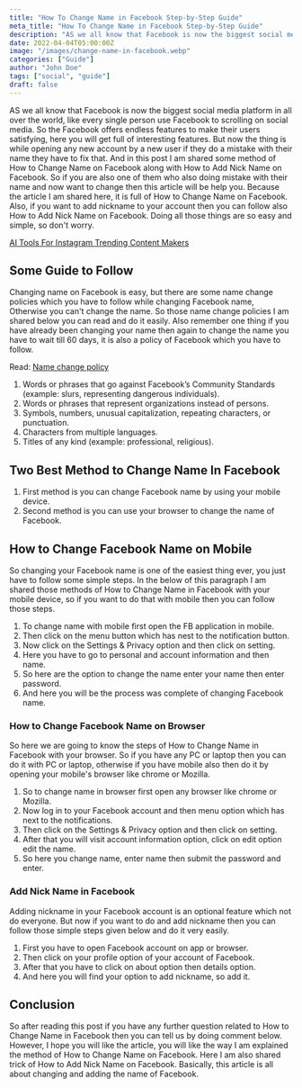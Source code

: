 ```yaml
---
title: "How To Change Name in Facebook Step-by-Step Guide"
meta_title: "How To Change Name in Facebook Step-by-Step Guide"
description: "AS we all know that Facebook is now the biggest social media platform in all over the world, like every single person use Facebook to scrolling on social media."
date: 2022-04-04T05:00:00Z
image: "/images/change-name-in-facebook.webp"
categories: ["Guide"]
author: "John Doe"
tags: ["social", "guide"]
draft: false
---
```


AS we all know that Facebook is now the biggest social media platform in all over the world, like every single person use Facebook to scrolling on social media. So the Facebook offers endless features to make their users satisfying, here you will get full of interesting features. But now the thing is while opening any new account by a new user if they do a mistake with their name they have to fix that. And in this post I am shared some method of How to Change Name on Facebook along with How to Add Nick Name on Facebook. So if you are also one of them who also doing mistake with their name and now want to change then this article will be help you. Because the article I am shared here, it is full of How to Change Name on Facebook. Also, if you want to add nickname to your account then you can follow also How to Add Nick Name on Facebook. Doing all those things are so easy and simple, so don't worry.

[AI Tools For Instagram Trending Content Makers](https://snapinsta.org/blog/ai-tools-for-instagram-content-makers/)

## Some Guide to Follow

Changing name on Facebook is easy, but there are some name change policies which you have to follow while changing Facebook name, Otherwise you can't change the name. So those name change policies I am shared below you can read and do it easily. Also remember one thing if you have already been changing your name then again to change the name you have to wait till 60 days, it is also a policy of Facebook which you have to follow.

Read: [Name change policy](https://www.facebook.com/help/112146705538576)

1. Words or phrases that go against Facebook’s Community Standards (example: slurs, representing dangerous individuals).
2. Words or phrases that represent organizations instead of persons.
3. Symbols, numbers, unusual capitalization, repeating characters, or punctuation.
4. Characters from multiple languages.
5. Titles of any kind (example: professional, religious).

## Two Best Method to Change Name In Facebook 

1. First method is you can change Facebook name by using your mobile device.
2. Second method is you can use your browser to change the name of Facebook.

## How to Change Facebook Name on Mobile

So changing your Facebook name is one of the easiest thing ever, you just have to follow some simple steps. In the below of this paragraph I am shared those methods of How to Change Name in Facebook with your mobile device, so if you want to do that with mobile then you can follow those steps.

1. To change name with mobile first open the FB application in mobile.
2. Then click on the menu button which has nest to the notification button.
3. Now click on the Settings & Privacy option and then click on setting.
4. Here you have to go to personal and account information and then name.
5. So here are the option to change the name enter your name then enter password.
6. And here you will be the process was complete of changing Facebook name.

### How to Change Facebook Name on Browser

So here we are going to know the steps of How to Change Name in Facebook with your browser. So if you have any PC or laptop then you can do it with PC or laptop, otherwise if you have mobile also then do it by opening your mobile's browser like chrome or Mozilla.

1. So to change name in browser first open any browser like chrome or Mozilla.
2. Now log in to your Facebook account and then menu option which has next to the notifications.
3. Then click on the Settings & Privacy option and then click on setting.
4. After that you will visit account information option, click on edit option edit the name.
5. So here you change name, enter name then submit the password and enter.

### Add Nick Name in Facebook

Adding nickname in your Facebook account is an optional feature which not do everyone. But now if you want to do and add nickname then you can follow those simple steps given below and do it very easily.

1. First you have to open Facebook account on app or browser.
2. Then click on your profile option of your account of Facebook.
3. After that you have to click on about option then details option.
4. And here you will find your option to add nickname, so add it.

## Conclusion

So after reading this post if you have any further question related to How to Change Name in Facebook then you can tell us by doing comment below. However, I hope you will like the article, you will like the way I am explained the method of How to Change Name on Facebook. Here I am also shared trick of How to Add Nick Name on Facebook. Basically, this article is all about changing and adding the name of Facebook.
